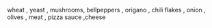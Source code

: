wheat , yeast , mushrooms, bellpeppers , origano , chili flakes , onion , olives , meat , pizza sauce ,cheese